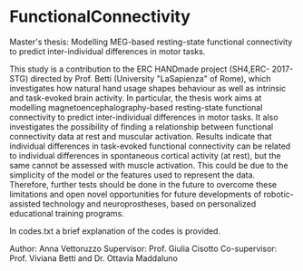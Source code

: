 # FunctionalConnectivity
Master's thesis: Modelling MEG-based resting-state functional connectivity to predict inter-individual differences in motor tasks.

This study is a contribution to the ERC HANDmade project (SH4,ERC-
2017-STG) directed by Prof. Betti (University "LaSapienza" of Rome),
which investigates how natural hand usage shapes behaviour as well as 
intrinsic and task-evoked brain activity. In particular, the thesis work
aims at modelling magnetoencephalography-based resting-state functional 
connectivity to predict inter-individual differences in motor tasks.
It also investigates the possibility of finding a relationship between 
functional connectivity data at rest and muscular activation.
Results indicate that individual differences in task-evoked functional
connectivity can be related to individual differences in spontaneous 
cortical activity (at rest), but the same cannot be assessed
with muscle activation. This could be due to the simplicity of the model or
the features used to represent the data. Therefore, further tests should be
done in the future to overcome these limitations and open novel opportunities
for future developments of robotic-assisted technology and neuroprostheses,
based on personalized educational training programs.

In codes.txt a brief explanation of the codes is provided.

Author: Anna Vettoruzzo
Supervisor: Prof. Giulia Cisotto
Co-supervisor: Prof. Viviana Betti and Dr. Ottavia Maddaluno

